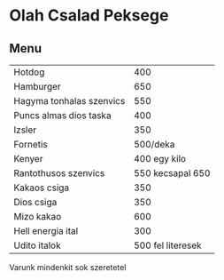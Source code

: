 # Olah Csalad Peksege
## Menu

| | |
|-|-|
|Hotdog|400|
|Hamburger|650|
|Hagyma tonhalas szenvics|550|
|Puncs almas dios taska|400|
|Izsler|350|
|Fornetis|500/deka|
|Kenyer|400 egy kilo|
|Rantothusos szenvics|550 kecsapal 650|
|Kakaos csiga|350|
|Dios csiga|350|
|Mizo kakao|600|
|Hell energia ital|300|
|Udito italok|500 fel literesek|

Varunk mindenkit sok szeretetel
